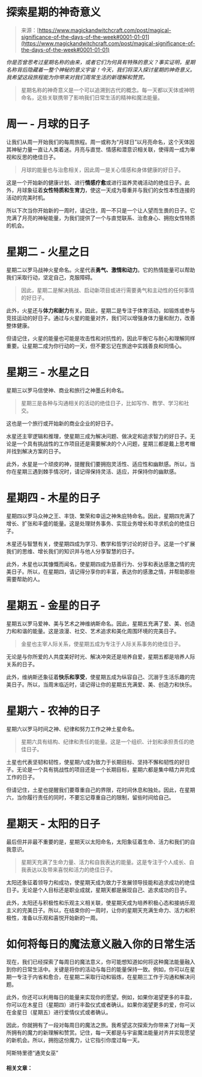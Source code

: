 <!--yml

category: 未分类

date: 2024-06-12 18:32:36

-->

# 探索星期的神奇意义

> 来源：[https://www.magickandwitchcraft.com/post/magical-significance-of-the-days-of-the-week#0001-01-01](https://www.magickandwitchcraft.com/post/magical-significance-of-the-days-of-the-week#0001-01-01)

*你是否曾思考过星期名称的由来，或者它们为何具有特殊的意义？事实证明，星期名称背后隐藏着一整个神秘的意义宇宙！今天，我们将深入探讨星期的神奇意义。我希望这段旅程能为你带来对我们周常生活的新理解和赞赏。*

> 星期名称的神奇意义是一个可以追溯到古代的概念。每一天都以天体或神明命名，这些关联携带了影响我们日常生活的精神和魔法能量。

# 周一 - 月球的日子

让我们从周一开始我们的每周旅程。周一或称为“月球日”以月亮命名，这个天体因其神秘力量一直让人类着迷。月亮与直觉、情感和潜意识相关联，使得周一成为审视和反思的绝佳日子。

> 月球的能量也与治愈相关，因此周一是关心情感和身体健康的好日子。

这是一个开始新的健康计划、进行**情感疗愈**或进行滋养灵魂活动的绝佳日子。此外，月球象征着**女性特质和生育力**，使这一天成为尊重并与我们的女性本性连接的活动的完美时机。

所以下次当你开始新的一周时，请记住，周一不只是一个让人望而生畏的日子。它充满了月亮的神秘能量，为我们提供了一个与直觉联系、治愈身心、拥抱女性特质的机会。

# 星期二 - 火星之日

星期二以罗马战神火星命名。火星代表**勇气、激情和动力**。它的热情能量可以帮助我们采取行动，坚定自己，克服障碍。

> 因此，星期二是解决挑战、启动新项目或进行需要勇气和主动性的任何事情的好日子。

此外，火星还与**体力和耐力**有关。因此，星期二是专注于体育活动，如锻炼或参与竞技运动的好日子。通过与火星的能量对齐，我们可以增强身体力量和耐力，改善整体健康。

但请记住，火星的能量也可能是攻击性和对抗性的，因此平衡它与耐心和理解同样重要。让星期二成为你行动的一天，但不要忘记在旅途中实践善良和同情心。

# 星期三 - 水星之日

星期三以罗马信使神、商业和旅行之神墨丘利命名。

> 星期三是各种与沟通相关的活动的绝佳日子，比如写作、教学、学习和社交。

这也是一个旅行或开始新的商业企业的好日子。

水星还主宰逻辑和推理，使星期三成为解决问题、做决定和追求智力的好日子。无论是一个具有挑战性的工作项目还是需要解决的个人问题，星期三都是戴上思考帽并找到解决方案的日子。

此外，水星是一个顽皮的神，提醒我们要拥抱灵活性、适应性和幽默感。所以，当你在星期三遇到棘手情况时，请记得保持灵活、适应，并保持你的幽默感。

# 星期四 - 木星的日子

星期四以罗马众神之王、丰饶、繁荣和幸运之神朱庇特命名。因此，星期四充满了增长、扩张和丰盛的能量。这是处理财务事务、实现业务增长和寻求机会的绝佳日子。

木星还与智慧有关，使星期四成为学习、教学和哲学讨论的好日子。这是一个扩展我们的思维、增长我们的知识并与他人分享智慧的日子。

此外，木星也以其慷慨而闻名，使星期四成为慈善行为、分享和表达感激之情的完美日子。所以，在星期四，请记得分享你的丰富，表达你的感激之情，并帮助那些需要帮助的人。

# 星期五 - 金星的日子

星期五以罗马爱神、美与艺术之神维纳斯命名。因此，星期五充满了爱、美、创造力和和谐的能量。这是浪漫、社交、艺术追求和美化周围环境的完美日子。

> 金星也主宰人际关系，使星期五成为专注于人际关系事务的绝佳日子。

无论是与你所爱的人共度美好时光、解决冲突还是培养自爱，星期五都是培养人际关系的日子。

此外，维纳斯还象征着**快乐和享受**，使星期五成为纵容自己、沉溺于生活乐趣的完美日子。所以，当周末临近时，请记得让你的星期五充满爱、美、创造力和快乐。

# 星期六 - 农神的日子

星期六以罗马时间之神、纪律和努力工作之神土星命名。

> 星期六具有结构、纪律和责任的能量。这是一个组织、计划和承担责任的绝佳日子。

土星也代表坚韧和韧性，使星期六成为致力于长期目标、坚持不懈和韧性的好日子。无论是一个具有挑战性的项目还是一个长期目标，星期六都是集中精力并完成工作的日子。

但请记住，土星也提醒我们要尊重自己的界限，花时间休息和独处。因此，在星期六，当你履行责任的同时，不要忘记尊重自己的限制，留些时间给自己。

# 星期天 - 太阳的日子

最后但并非最不重要的是，星期天以太阳命名，太阳象征着生命、活力和我们的自我意识。

> 星期天充满了生命力量、活力和自我表达的能量。这是专注于个人成长、自我表达以及带来喜悦和活力的绝佳日子。

太阳还象征着领导力和成功，使星期天成为致力于发展领导技能和追求成功的绝佳日子。无论是个人目标还是职业成就，星期天都是展现自己、追求成功的日子。

此外，太阳还与积极性和乐观主义相关联，使星期天成为培养积极心态和接纳乐观主义的完美日子。所以，在结束你的一周时，让你的星期天充满生命力、活力和积极性，准备以乐观和喜悦开始新的一周。

# 如何将每日的魔法意义融入你的日常生活

现在，我们已经探索了每周日的魔法意义，你可能想知道如何将这种魔法能量融入到你的日常生活中。关键是将你的活动与每日的能量保持一致。例如，你可以在星期一专注于内省和愈合，在星期二采取行动和锻炼，在星期三工作于沟通和解决问题。

此外，你还可以利用每日的能量来实现你的愿望。例如，如果你渴望更多的丰盈，你可以在木星日（星期四）进行丰盈仪式或者确认。如果你渴望更多的爱，你可以在金星日（星期五）进行爱情仪式或者确认。

因此，你就拥有了一段对每周日的魔法之旅。我希望这次探索为你带来了对每一天所拥有的魔力的新理解和赞赏。记住，每一天都是与宇宙魔法能量对齐并实现愿望的新机会。所以，拥抱这份魔力，让它指引你度过每一天。

阿斯特里德“通灵女巫”

#### 相关文章：
